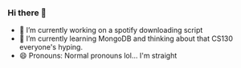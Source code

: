 ### Hi there 👋

- 🔭 I’m currently working on a spotify downloading script
- 🌱 I’m currently learning MongoDB and thinking about that CS130 everyone's hyping.
- 😄 Pronouns: Normal pronouns lol... I'm straight

<!--
**brayo-pip/brayo-pip** is a ✨ _special_ ✨ repository because its `README.md` (this file) appears on your GitHub profile.

Here are some ideas to get you started:



- 👯 I’m looking to collaborate on ...
- 🤔 I’m looking for help with ...
- 💬 Ask me about ...
- 📫 How to reach me: ...

- ⚡ Fun fact: ...
-->

